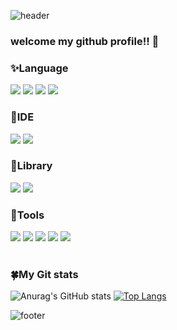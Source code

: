 
<div>

  ![header](https://capsule-render.vercel.app/api?&text=My%profile&&fontColor=ffffff&type=waving)

  <!--
  <div align="center"> </div>
  -->
 ### welcome my github profile!! 👋
 
<!--
<img src="https://img.shields.io/badge/표시할이름-색상?style=for-the-badge&logo=기술스택아이콘&logoColor=white">
-->
### ✨Language
  <img src="https://img.shields.io/badge/HTML5-E34F26?style=flat-square&logo=HTML5&logoColor=000"/>
  <img src="https://img.shields.io/badge/CSS3-1572B6?style=flat-square&logo=CSS3&logoColor=000"/>
  <img src="https://img.shields.io/badge/JavaScript-F7DF1E?style=flat-square&logo=JavaScript&logoColor=000"/>
  <img src="https://img.shields.io/badge/sass-CC6699?style=flat-square&logo=sass&logoColor=000"/>
<br/>

### 🐬IDE
  <img src="https://img.shields.io/badge/visualstudiocode-007ACC?style=flat-square&logo=visualstudiocode&logoColor=000"/>
  <img src="https://img.shields.io/badge/phpstorm-000?style=flat-square&logo=phpstorm&logoColor=fff"/>

<br/>

### 💫Library
  <img src="https://img.shields.io/badge/React-61DAFB?style=flat-square&logo=React&logoColor=000"/>
  <img src="https://img.shields.io/badge/bootstrap-7952B3?style=flat-square&logo=bootstrap&logoColor=fff"/>

<br/>

### 🌸Tools
<img src="https://img.shields.io/badge/git-F05032?style=flat-square&logo=git&logoColor=000"/>
<img src="https://img.shields.io/badge/figma-F24E1E?style=flat-square&logo=figma&logoColor=000"/>
<img src="https://img.shields.io/badge/sourcetree-0052CC?style=flat-square&logo=sourcetree&logoColor=000"/>
<img src="https://img.shields.io/badge/notion-000?style=flat-square&logo=notion&logoColor=fff"/>
<img src="https://img.shields.io/badge/slack-4A154B?style=flat-square&logo=slack&logoColor=fff"/>
<br/>

<br/>

### 🍀My Git stats
![Anurag's GitHub stats](https://github-readme-stats.vercel.app/api?username=limhaneul2244&show_icons=true&theme=radical)
[![Top Langs](https://github-readme-stats.vercel.app/api/top-langs/?username=limhaneul2244&langs_count=10&layout=compact&theme=dark)](https://github.com/limhaneul2244/github-readme-stats)
  
  ![footer](https://capsule-render.vercel.app/api?section=footer)
</div>

<!--
**limhaneul2244/limhaneul2244** is a ✨ _special_ ✨ repository because its `README.md` (this file) appears on your GitHub profile.

Here are some ideas to get you started:

- 🔭 I’m currently working on ...
- 🌱 I’m currently learning ...
- 👯 I’m looking to collaborate on ...
- 🤔 I’m looking for help with ...
- 💬 Ask me about ...
- 📫 How to reach me: ...
- 😄 Pronouns: ...
- ⚡ Fun fact: ...
-->
